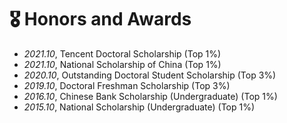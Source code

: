 # 🎖 Honors and Awards
- *2021.10*, Tencent Doctoral Scholarship (Top 1%)
- *2021.10*, National Scholarship of China (Top 1%)
- *2020.10*, Outstanding Doctoral Student Scholarship (Top 3%)
- *2019.10*, Doctoral Freshman Scholarship (Top 3%)
- *2016.10*, Chinese Bank Scholarship (Undergraduate) (Top 1%)
- *2015.10*, National Scholarship (Undergraduate) (Top 1%)
